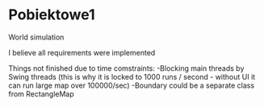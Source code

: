 # Pobiektowe1
World simulation

I believe all requirements were implemented


Things not finished due to time comstraints:
-Blocking main threads by Swing threads (this is why it is locked to 1000 runs / second - without UI it can run large map over 100000/sec)
-Boundary could be a separate class from RectangleMap
